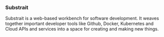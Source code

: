 ### Substrait

Substrait is a web-based workbench for software development. It weaves together important developer tools like Github, Docker, Kubernetes and Cloud APIs and services into a space for creating and making new things.
